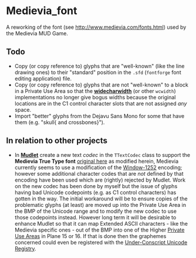 # Medievia_font
A reworking of the font (see http://www.medievia.com/fonts.html) used by the Medievia MUD Game.

## Todo
* Copy (or copy reference to) glyphs that are "well-known" (like the line drawing ones) to their "standard" position in the `.sfd` (`fontforge` font editing application) file.
* Copy (or copy reference to) glyphs that are not "well-known" to a block in a Private Use Area so that the **[widecharwidth](https://github.com/ridiculousfish/widecharwidth/)** (or other `wcwidth`) implementations no longer give bogus widths because the original locations are in the C1 control character slots that are not assigned *any* space.
* Import "better" glyphs from the Dejavu Sans Mono for some that have them (e.g. "skull{ and crossbones}").

## In relation to other projects
* In **[Mudlet](https://github.com/Mudlet/Mudlet.git)** create a new text *codec* in the `TTextCodec` class to support the **Medievia True Type font** [original here](http://www.medievia.com/fonts/MedSansMono.ttf) as modified herein, Medievia currently seems to use a modification of the [Window-1252](https://en.wikipedia.org/wiki/Windows-1252) encoding; however some additional character codes that are *not* defined by that encoding have been used which are (rightly) rejected by Mudlet. Work on the new codec has been done by myself but the issue of glyphs having bad Unicode codepoints (e.g. as C1 control characters) has gotten in the way. The initial workaround will be to ensure copies of the problematic glyphs (at least) are moved up into the Private Use Area in the BMP of the Unicode range and to modify the new codec to use those codepoints instead. However long term it will be desirable to enhance Mudlet so that it can map Extended ASCII characters - like the Medievia specific ones - out of the BMP into one of the Higher [Private Use Areas](https://en.wikipedia.org/wiki/Private_Use_Areas) in Plane 15 or 16. If that is done then the graphemes concerned could even be registered with the [Under-Conscript Unicode Registry](https://www.kreativekorp.com/ucsur/).